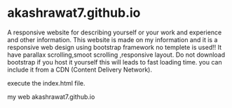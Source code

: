 # akashrawat7.github.io
A responsive website for describing yourself or your work and experience and other information. This website is made on my information and it is a responsive web design using bootstrap framework no templete is used!! It have parallax scrolling,smoot scrolling ,responsive layout.  Do not download bootstrap if you host it yourself this will leads to fast loading time. you can include it from a CDN (Content Delivery Network).  

execute the index.html file.

my web akashrawat7.github.io
